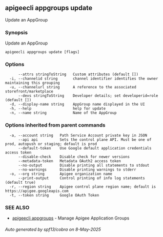 ## apigeecli appgroups update

Update an AppGroup

### Synopsis

Update an AppGroup

```
apigeecli appgroups update [flags]
```

### Options

```
      --attrs stringToString   Custom attributes (default [])
  -i, --channelid string       channel identifier identifies the owner maintaining this grouping
  -u, --channelurl string      A reference to the associated storefront/marketplace
      --devs stringToString    Developer details; set developerid=role (default [])
  -d, --display-name string    AppGroup name displayed in the UI
  -h, --help                   help for update
  -n, --name string            Name of the AppGroup
```

### Options inherited from parent commands

```
  -a, --account string   Path Service Account private key in JSON
      --api api          Sets the control plane API. Must be one of prod, autopush or staging; default is prod
      --default-token    Use Google default application credentials access token
      --disable-check    Disable check for newer versions
      --metadata-token   Metadata OAuth2 access token
      --no-output        Disable printing all statements to stdout
      --no-warnings      Disable printing warnings to stderr
  -o, --org string       Apigee organization name
      --print-output     Control printing of info log statements (default true)
  -r, --region string    Apigee control plane region name; default is https://apigee.googleapis.com
  -t, --token string     Google OAuth Token
```

### SEE ALSO

* [apigeecli appgroups](apigeecli_appgroups.md)	 - Manage Apigee Application Groups

###### Auto generated by spf13/cobra on 8-May-2025
